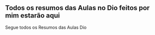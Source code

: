 ## Todos os resumos das Aulas no Dio feitos por mim estarão aqui
Segue todos os Resumos das Aulas Dio
